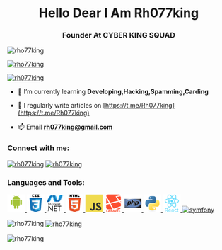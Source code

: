<h1 align="center">Hello Dear I Am Rh077king</h1>
<h3 align="center">Founder At CYBER KING SQUAD</h3>

<p align="left"> <img src="https://komarev.com/ghpvc/?username=rho77king&label=Profile%20views&color=0e75b6&style=flat" alt="rho77king" /> </p>

<p align="left"> <a href="https://github.com/ryo-ma/github-profile-trophy"><img src="https://github-profile-trophy.vercel.app/?username=rho77king" alt="rho77king" /></a> </p>

<p align="left"> <a href="https://twitter.com/rh077king" target="blank"><img src="https://img.shields.io/twitter/follow/rh077king?logo=twitter&style=for-the-badge" alt="rh077king" /></a> </p>

- 🌱 I’m currently learning **Developing,Hacking,Spamming,Carding**

- 📝 I regularly write articles on [https://t.me/Rh077king](https://t.me/Rh077king)

- 📫 Email **rh077king@gmail.com**

<h3 align="left">Connect with me:</h3>
<p align="left">
<a href="https://twitter.com/rh077king" target="blank"><img align="center" src="https://raw.githubusercontent.com/rahuldkjain/github-profile-readme-generator/master/src/images/icons/Social/twitter.svg" alt="rh077king" height="30" width="40" /></a>
<a href="https://fb.com/rh077king" target="blank"><img align="center" src="https://raw.githubusercontent.com/rahuldkjain/github-profile-readme-generator/master/src/images/icons/Social/facebook.svg" alt="rh077king" height="30" width="40" /></a>
</p>

<h3 align="left">Languages and Tools:</h3>
<p align="left"> <a href="https://developer.android.com" target="_blank" rel="noreferrer"> <img src="https://raw.githubusercontent.com/devicons/devicon/master/icons/android/android-original-wordmark.svg" alt="android" width="40" height="40"/> </a> <a href="https://www.w3schools.com/css/" target="_blank" rel="noreferrer"> <img src="https://raw.githubusercontent.com/devicons/devicon/master/icons/css3/css3-original-wordmark.svg" alt="css3" width="40" height="40"/> </a> <a href="https://dotnet.microsoft.com/" target="_blank" rel="noreferrer"> <img src="https://raw.githubusercontent.com/devicons/devicon/master/icons/dot-net/dot-net-original-wordmark.svg" alt="dotnet" width="40" height="40"/> </a> <a href="https://www.w3.org/html/" target="_blank" rel="noreferrer"> <img src="https://raw.githubusercontent.com/devicons/devicon/master/icons/html5/html5-original-wordmark.svg" alt="html5" width="40" height="40"/> </a> <a href="https://developer.mozilla.org/en-US/docs/Web/JavaScript" target="_blank" rel="noreferrer"> <img src="https://raw.githubusercontent.com/devicons/devicon/master/icons/javascript/javascript-original.svg" alt="javascript" width="40" height="40"/> </a> <a href="https://laravel.com/" target="_blank" rel="noreferrer"> <img src="https://raw.githubusercontent.com/devicons/devicon/master/icons/laravel/laravel-plain-wordmark.svg" alt="laravel" width="40" height="40"/> </a> <a href="https://www.php.net" target="_blank" rel="noreferrer"> <img src="https://raw.githubusercontent.com/devicons/devicon/master/icons/php/php-original.svg" alt="php" width="40" height="40"/> </a> <a href="https://www.python.org" target="_blank" rel="noreferrer"> <img src="https://raw.githubusercontent.com/devicons/devicon/master/icons/python/python-original.svg" alt="python" width="40" height="40"/> </a> <a href="https://reactjs.org/" target="_blank" rel="noreferrer"> <img src="https://raw.githubusercontent.com/devicons/devicon/master/icons/react/react-original-wordmark.svg" alt="react" width="40" height="40"/> </a> <a href="https://symfony.com" target="_blank" rel="noreferrer"> <img src="https://symfony.com/logos/symfony_black_03.svg" alt="symfony" width="40" height="40"/> </a> </p>

<p><img align="left" src="https://github-readme-stats.vercel.app/api/top-langs?username=rho77king&show_icons=true&locale=en&layout=compact" alt="rho77king" /></p>

<p>&nbsp;<img align="center" src="https://github-readme-stats.vercel.app/api?username=rho77king&show_icons=true&locale=en" alt="rho77king" /></p>

<p><img align="center" src="https://github-readme-streak-stats.herokuapp.com/?user=rho77king&" alt="rho77king" /></p>
